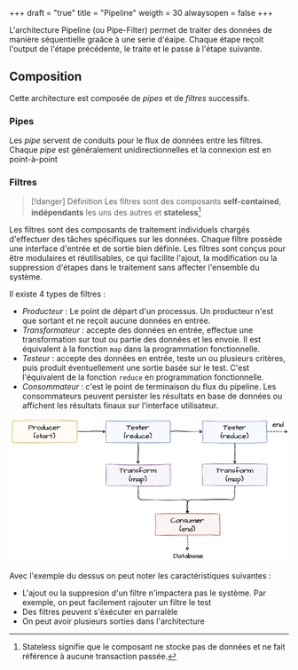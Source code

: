 +++
draft = "true"
title = "Pipeline"
weigth = 30
alwaysopen = false
+++

L'architecture Pipeline (ou Pipe-Filter) permet de traiter des données de manière séquentielle graâce à une serie d'éaipe. Chaque étape reçoit l'output de l'étape précédente, le traite et le passe à l'étape suivante.

## Composition
Cette architecture est composée de *pipes* et de *filtres* successifs. 

### Pipes
Les *pipe* servent de conduits pour le flux de données entre les filtres. Chaque *pipe* est généralement unidirectionnelles et la connexion est en point-à-point

### Filtres
> [!danger] Définition
>  Les filtres sont des composants **self-contained**, **indépendants** les uns des autres et **stateless**[^1]
>  
>  [^1]: Stateless signifie que le composant ne stocke pas de données et ne fait référence à aucune transaction passée.

Les filtres sont des composants de traitement individuels chargés d'effectuer des tâches spécifiques sur les données. Chaque filtre possède une interface d'entrée et de sortie bien définie. Les filtres sont conçus pour être modulaires et réutilisables, ce qui facilite l'ajout, la modification ou la suppression d'étapes dans le traitement sans affecter l'ensemble du système.

Il existe 4 types de filtres :
- *Producteur* : Le point de départ d'un processus. Un producteur n'est que sortant et ne reçoit aucune données en entrée.
- *Transformateur* : accepte des données en entrée, effectue une transformation sur tout ou partie des données et les envoie. Il est équivalent à la fonction `map` dans la programmation fonctionnelle.
- *Testeur* : accepte des données en entrée, teste un ou plusieurs critères, puis produit éventuellement une sortie basée sur le test. C'est l'équivalent de la fonction `reduce` en programmation fonctionnelle.
- *Consommateur* : c'est le point de terminaison du flux du pipeline. Les consommateurs peuvent persister les résultats en base de données ou affichent les résultats finaux sur l'interface utilisateur.

![pipeline_example](images/pipeline_example.png)

Avec l'exemple du dessus on peut noter les caractéristiques suivantes :
- L'ajout ou la suppresion d'un filtre n'impactera pas le système. Par exemple, on peut facilement rajouter un filtre le test
- Des filtres peuvent s'éxécuter en parralèle
- On peut avoir plusieurs sorties dans l'architecture
